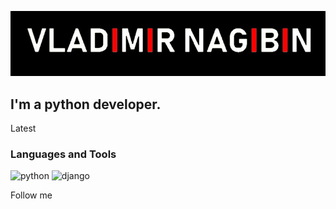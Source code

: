 [![Header](https://github.com/VladimirNagibin/VladimirNagibin/blob/main/assets/pic.jpg)](https://github.com/VladimirNagibin)

## I'm a python developer.

Latest

### Languages and Tools
![python](https://img.shields.io/badge/-python-000000?style=for-the-badge&logo=python&logoColor=FFFFFF)
![django](https://img.shields.io/badge/-gjango-000000?style=for-the-badge&logo=django&logoColor=FFFFFF)


Follow me
